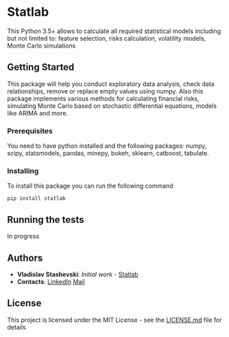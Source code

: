 # Statlab

This Python 3.5+ allows to calculate all required statistical models including but not limited to: feature selection, risks calculation, volatility models, Monte Carlo simulations

## Getting Started

This package will help you conduct exploratory data analysis, check data relationships, remove or replace empty values using numpy. Also this package implements various methods for calculating financial risks, simulating Monte Carlo based on stochastic differential equations, models like ARIMA and more.

### Prerequisites

You need to have python installed and the following packages: numpy, scipy, statsmodels, pandas, minepy, bokeh, sklearn, catboost, tabulate.

### Installing

To install this package you can run the following command

```
pip install statlab
```

## Running the tests

In progress

## Authors

* **Vladislav Stashevski**: *Initial work* - [Statlab](https://github.com/StVladislav/statlab)
* **Contacts**:
[LinkedIn](https://www.linkedin.com/in/stvladislav-01861a189/)
[Mail](sv6382@gmail.com)

## License

This project is licensed under the MIT License - see the [LICENSE.md](LICENSE.md) file for details

